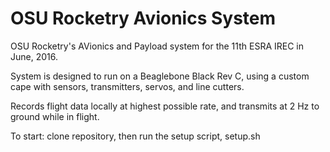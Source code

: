 # OSU Rocketry Avionics System

OSU Rocketry's AVionics and Payload system for the 11th ESRA IREC in June, 2016.

System is designed to run on a Beaglebone Black Rev C, using a custom cape with sensors, transmitters, servos, and line cutters.

Records flight data locally at highest possible rate, and transmits at 2 Hz to ground while in flight.

To start: clone repository, then run the setup script, setup.sh
